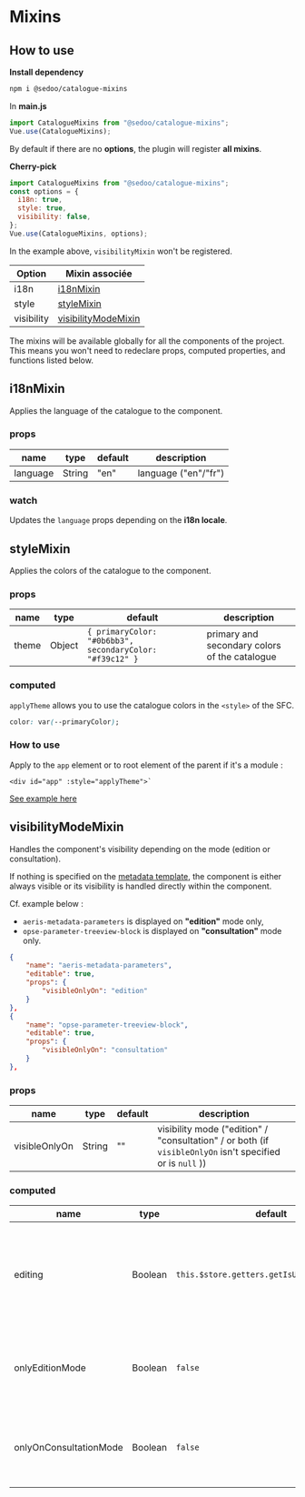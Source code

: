 # Mixins

## How to use

**Install dependency**

```bash
npm i @sedoo/catalogue-mixins
```

In **main.js**

```javascript
import CatalogueMixins from "@sedoo/catalogue-mixins";
Vue.use(CatalogueMixins);
```

By default if there are no **options**, the plugin will register **all mixins**.

**Cherry-pick**

```javascript
import CatalogueMixins from "@sedoo/catalogue-mixins";
const options = {
  i18n: true,
  style: true,
  visibility: false,
};
Vue.use(CatalogueMixins, options);
```

In the example above, `visibilityMixin` won't be registered.

| Option     | Mixin associée                                          |
| ---------- | ------------------------------------------------------- |
| i18n       | [i18nMixin](/mixins.html#i18nmixin)                     |
| style      | [styleMixin](/mixins.html#stylemixin)                   |
| visibility | [visibilityModeMixin](/mixins.html#visibilitymodemixin) |

<Badge text="Warning" type="warn" /> The mixins will be available globally for all the components of the project. This means you won't need to redeclare props, computed properties, and functions listed below.

## i18nMixin

Applies the language of the catalogue to the component.

### props

| name     | type   | default | description          |
| -------- | ------ | ------- | -------------------- |
| language | String | "en"    | language ("en"/"fr") |

### watch

Updates the `language` props depending on the **i18n locale**.

## styleMixin

Applies the colors of the catalogue to the component.

### props

| name  | type   | default                                                  | description                                   |
| ----- | ------ | -------------------------------------------------------- | --------------------------------------------- |
| theme | Object | `{ primaryColor: "#0b6bb3", secondaryColor: "#f39c12" }` | primary and secondary colors of the catalogue |

### computed

`applyTheme` allows you to use the catalogue colors in the `<style>` of the SFC.

```css
color: var(--primaryColor);
```

### How to use

Apply to the `app` element or to root element of the parent if it's a module :

```vue
<div id="app" :style="applyTheme">`
```
[See example here](/test.html)

## visibilityModeMixin

Handles the component's visibility depending on the mode (edition or consultation).

If nothing is specified on the [metadata template](https://api.sedoo.fr/aeris-metadata-template-rest/swagger-ui/index.html), the component is either always visible or its visibility is handled directly within the component.

Cf. example below :

- `aeris-metadata-parameters` is displayed on **"edition"** mode only,
- `opse-parameter-treeview-block` is displayed on **"consultation"** mode only.

```json
{
    "name": "aeris-metadata-parameters",
    "editable": true,
    "props": {
        "visibleOnlyOn": "edition"
    }
},
{
    "name": "opse-parameter-treeview-block",
    "editable": true,
    "props": {
        "visibleOnlyOn": "consultation"
    }
},
```

### props

| name          | type   | default | description                                                                                               |
| ------------- | ------ | ------- | --------------------------------------------------------------------------------------------------------- |
| visibleOnlyOn | String | ""      | visibility mode ("edition" / "consultation" / or both (if `visibleOnlyOn` isn't specified or is `null` )) |

### computed

| name                   | type    | default                                     | description                                                                                                              |
| ---------------------- | ------- | ------------------------------------------- | ------------------------------------------------------------------------------------------------------------------------ |
| editing                | Boolean | `this.$store.getters.getIsUserEditingSheet` | Retrieved from the catalogue store. `true` if the user is in edition mode ; `false` if the user is in consultation mode. |
| onlyEditionMode        | Boolean | `false`                                     | `true` if the prop `visibleOnlyOn: "edition"` is specified in the template and if `editing` is `true`                    |
| onlyOnConsultationMode | Boolean | `false`                                     | `true` if the prop `visibleOnlyOn: "consultation"` is specified in the template and if `editing` is `false`              |
